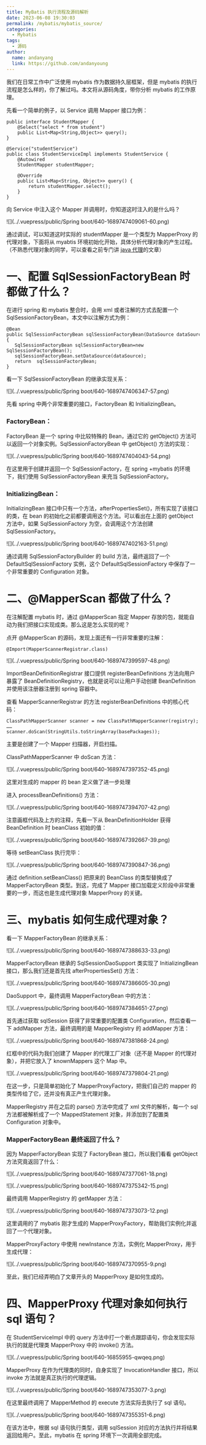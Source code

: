 ```yaml
---
title: MyBatis 执行流程及源码解析
date: 2023-06-08 19:30:03
permalink: /mybatis/mybatis_source/
categories:
  - Mybatis
tags:
  - 源码
author:
  name: andanyang
  link: https://github.com/andanyoung
---
```


我们在日常工作中广泛使用 mybatis 作为数据持久层框架，但是 mybatis 的执行流程是怎么样的，你了解过吗。本文将从源码角度，带你分析 mybatis 的工作原理。

先看一个简单的例子，以 Service 调用 Mapper 接口为例：

```
public interface StudentMapper {
    @Select("select * from student")
    public List<Map<String,Object>> query();
}
```

```
@Service("studentService")
public class StudentServiceImpl implements StudentService {
    @Autowired
    StudentMapper studentMapper;

    @Override
    public List<Map<String, Object>> query() {
        return studentMapper.select();
    }
}
```

向 Service 中注入这个 Mapper 并调用时，你知道这时注入的是什么吗？

![](../.vuepress/public/Spring boot/640-1689747409061-60.png)

通过调试，可以知道这时实际的 studentMapper 是一个类型为 MapperProxy 的代理对象，下面将从 myabtis 环境初始化开始，具体分析代理对象的产生过程。（不熟悉代理对象的同学，可以查看之前专门讲 [java 代理](https://blog.csdn.net/agonie201218/article/details/123722767t)的文章）

# **一、配置 SqlSessionFactoryBean 时都做了什么？**

在进行 spring 和 mybatis 整合时，会用 xml 或者注解的方式去配置一个 SqlSessionFactoryBean，本文中以注解方式为例：

```
@Bean
public SqlSessionFactoryBean sqlSessionFactoryBean(DataSource dataSource){
   SqlSessionFactoryBean sqlSessionFactoryBean=new SqlSessionFactoryBean();
   sqlSessionFactoryBean.setDataSource(dataSource);
   return  sqlSessionFactoryBean;
}
```

看一下 SqlSessionFactoryBean 的继承实现关系：

![](../.vuepress/public/Spring boot/640-1689747406347-57.png)

先看 spring 中两个非常重要的接口，FactoryBean 和 InitializingBean。

### **FactoryBean：**

FactoryBean 是一个 spring 中比较特殊的 Bean，通过它的 getObject() 方法可以返回一个对象实例。SqlSessionFactoryBean 中 getObject() 方法的实现：

![](../.vuepress/public/Spring boot/640-1689747404043-54.png)

在这里用于创建并返回一个 SqlSessionFactory，在 spring +mybatis 的环境下，我们使用 SqlSessionFactoryBean 来充当 SqlSessionFactory。

### **InitializingBean：**

InitializingBean 接口中只有一个方法，afterPropertiesSet()，所有实现了该接口的类，在 bean 的初始化之前都要调用这个方法。可以看出在上面的 getObject 方法中，如果 SqlSessionFactory 为空，会调用这个方法创建 SqlSessionFactory。

![](../.vuepress/public/Spring boot/640-1689747402163-51.png)

通过调用 SqlSessionFactoryBuilder 的 build 方法，最终返回了一个 DefaultSqlSessionFactory 实例，这个 DefaultSqlSessionFactory 中保存了一个非常重要的 Configuration 对象。

# **二、@MapperScan 都做了什么？**

在注解配置 mybatis 时，通过 @MapperScan 指定 Mapper 存放的包，就能自动为我们把接口实现成类。那么这是怎么实现的呢？

点开 @MapperScan 的源码，发现上面还有一行非常重要的注解：

```
@Import(MapperScannerRegistrar.class)
```

![](../.vuepress/public/Spring boot/640-1689747399597-48.png)

ImportBeanDefinitionRegistrar 接口提供 registerBeanDefinitions 方法向用户暴露了 BeanDefinitionRegistry，也就是说可以让用户手动创建 BeanDefinition 并使用该注册器注册到 spring 容器中。

查看 MapperScannerRegistrar 的方法 registerBeanDefinitions 中的核心代码：

```
ClassPathMapperScanner scanner = new ClassPathMapperScanner(registry);
……
scanner.doScan(StringUtils.toStringArray(basePackages));
```

主要是创建了一个 Mapper 扫描器，开启扫描。

ClassPathMapperScanner 中 doScan 方法：

![](../.vuepress/public/Spring boot/640-1689747397352-45.png)

这里对生成的 mapper 的 bean 定义做了进一步处理

进入 processBeanDefinitions() 方法：

![](../.vuepress/public/Spring boot/640-1689747394707-42.png)

注意画框代码及上方的注释，先看一下从 BeanDefinitionHolder 获得 BeanDefinition 时 beanClass 初始的值：

![](../.vuepress/public/Spring boot/640-1689747392667-39.png)

等待 setBeanClass 执行完毕：

![](../.vuepress/public/Spring boot/640-1689747390847-36.png)

通过 definition.setBeanClass() 把原来的 BeanClass 的类型替换成了 MapperFactoryBean 类型。到这，完成了 Mapper 接口加载定义阶段中非常重要的一步，而这也是生成代理对象 MapperProxy 的关键。

# **三、mybatis 如何生成代理对象？**

看一下 MapperFactoryBean 的继承关系：

![](../.vuepress/public/Spring boot/640-1689747388633-33.png)

MapperFactoryBean 继承的 SqlSessionDaoSupport 类实现了 InitializingBean 接口，那么我们还是首先找 afterPropertiesSet() 方法：

![](../.vuepress/public/Spring boot/640-1689747386605-30.png)

DaoSupport 中，最终调用 MapperFactoryBean 中的方法：

![](../.vuepress/public/Spring boot/640-1689747384651-27.png)

首先通过获取 sqlSession 获得了非常重要的配置类 Configuration，然后查看一下 addMapper 方法，最终调用的是 MapperRegistry 的 addMapper 方法：

![](../.vuepress/public/Spring boot/640-1689747381868-24.png)

红框中的代码为我们创建了 Mapper 的代理工厂对象（还不是 Mapper 的代理对象），并把它放入了 knownMappers 这个 Map 中。

![](../.vuepress/public/Spring boot/640-1689747379804-21.png)

在这一步，只是简单初始化了 MapperProxyFactory，把我们自己的 mapper 的类型传给了它，还并没有真正产生代理对象。

MapperRegistry 并在之后的 parse() 方法中完成了 xml 文件的解析，每一个 sql 方法都被解析成了一个 MappedStatement 对象，并添加到了配置类 Configuration 对象中。

### **MapperFactoryBean 最终返回了什么？**

因为 MapperFactoryBean 实现了 FactoryBean 接口，所以我们看看 getObject 方法究竟返回了什么：

![](../.vuepress/public/Spring boot/640-1689747377061-18.png)

![](../.vuepress/public/Spring boot/640-1689747375342-15.png)

最终调用 MapperRegistry 的 getMapper 方法：

![](../.vuepress/public/Spring boot/640-1689747373073-12.png)

这里调用的了 mybatis 刚才生成的 MapperProxyFactory，帮助我们实例化并返回了一个代理对象。

MapperProxyFactory 中使用 newInstance 方法，实例化 MapperProxy，用于生成代理：

![](../.vuepress/public/Spring boot/640-1689747370955-9.png)

至此，我们已经弄明白了文章开头的 MapperProxy 是如何生成的。

# **四、MapperProxy 代理对象如何执行 sql 语句？**

在 StudentServiceImpl 中的 query 方法中打一个断点跟踪语句，你会发现实际执行的就是代理类 MapperProxy 中的 invoke() 方法。

![](../.vuepress/public/Spring boot/640-16855955-qwqeq.png)

MapperProxy 在作为代理类的同时，自身实现了 InvocationHandler 接口，所以 invoke 方法就是真正执行的代理逻辑。

![](../.vuepress/public/Spring boot/640-1689747353077-3.png)

在这里最终调用了 MapperMethod 的 execute 方法实际去执行了 sql 语句。

![](../.vuepress/public/Spring boot/640-1689747355351-6.png)

在该方法中，根据 sql 语句执行类型，调用 sqlSession 对应的方法执行并将结果返回给用户。至此，mybatis 在 spring 环境下一次调用全部完成。
